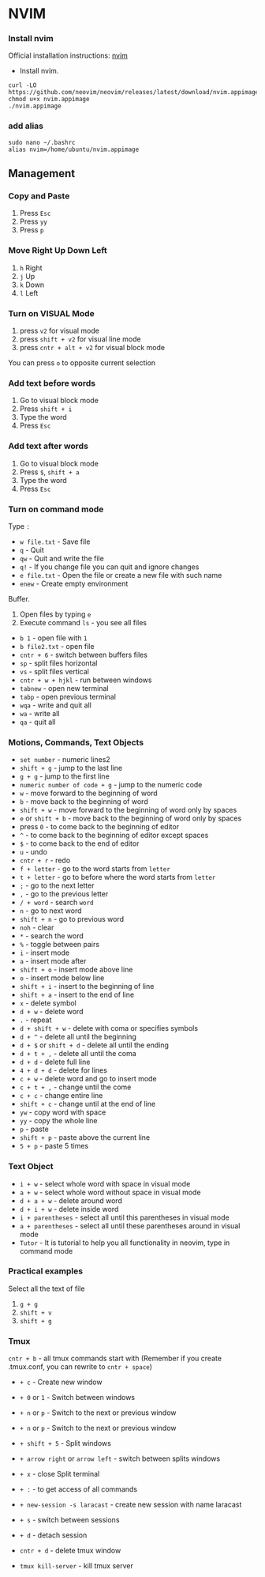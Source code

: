 # NVIM

### Install nvim
Official installation instructions: [nvim](https://github.com/neovim/neovim/wiki/Installing-Neovim#linux)

* Install nvim.
```shell
curl -LO https://github.com/neovim/neovim/releases/latest/download/nvim.appimage
chmod u+x nvim.appimage
./nvim.appimage
```

### add alias
```shell
sudo nano ~/.bashrc
alias nvim=/home/ubuntu/nvim.appimage
```

## Management

### Copy and Paste
1) Press `Esc`
2) Press `yy`
3) Press `p`

### Move Right Up Down Left
1) `h` Right
2) `j` Up
3) `k` Down
4) `l` Left

### Turn on VISUAL Mode
1) press `v2` for visual mode
2) press `shift + v2` for visual line mode
3) press `cntr + alt + v2` for visual block mode

You can press `o` to opposite current selection

### Add text before words
1) Go to visual block mode
2) Press `shift + i`
3) Type the word
4) Press `Esc`

### Add text after words
1) Go to visual block mode
2) Press `$`, `shift + a`
3) Type the word
4) Press `Esc`

### Turn on command mode
Type `:`

+ `w file.txt` - Save file
+ `q` - Quit
+ `qw` - Quit and write the file
+ `q!` - If you change file you can quit and ignore changes
+ `e file.txt` - Open the file or create a new file with such name
+ `enew` - Create empty environment

Buffer.
1) Open files by typing `e`
2) Execute command `ls` - you see all files

+ `b 1` - open file with `1`
+ `b file2.txt` - open file
+ `cntr + 6` - switch between buffers files
+ `sp` - split files horizontal
+ `vs` - split files vertical
+ `cntr + w + hjkl` - run between windows
+ `tabnew` - open new terminal
+ `tabp` - open previous terminal
+ `wqa` - write and quit all
+ `wa` - write all
+ `qa` - quit all

### Motions, Commands, Text Objects
+ `set number` - numeric lines2
+ `shift + g` - jump to the last line
+ `g + g` - jump to the first line
+ `numeric number of code + g` - jump to the numeric code
+ `w` - move forward to the beginning of word
+ `b` - move back to the beginning of word
+ `shift + w` - move forward to the beginning of word only by spaces
+ `e` or `shift + b` - move back to the beginning of word only by spaces
+ press `0` - to come back to the beginning of editor
+ `^` - to come back to the beginning of editor except spaces
+ `$` - to come back to the end of editor
+ `u` - undo
+ `cntr + r` - redo
+ `f + letter` - go to the word starts from `letter`
+ `t + letter` - go to before where the word starts from `letter`
+ `;` - go to the next letter
+ `,` - go to the previous letter
+ `/ + word` - search `word`
+ `n` - go to next word
+ `shift + n` - go to previous word
+ `noh` - clear
+ `*` - search the word
+ `%` - toggle between pairs
+ `i` - insert mode
+ `a` - insert mode after
+ `shift + o` - insert mode above line
+ `o` - insert mode below line
+ `shift + i` - insert to the beginning of line 
+ `shift + a` - insert to the end of line 
+ `x` - delete symbol 
+ `d + w` - delete word 
+ `.` - repeat 
+ `d + shift + w` - delete with coma or specifies symbols
+ `d + ^` - delete all until the beginning
+ `d + $` or `shift + d` - delete all until the ending
+ `d + t + ,` - delete all until the coma
+ `d + d` - delete full line
+ `4 + d + d` - delete for lines
+ `c + w` - delete word and go to insert mode
+ `c + t + ,` - change until the come
+ `c + c` - change entire line
+ `shift + c` - change until at the end of line
+ `yw` - copy word with space
+ `yy` - copy the whole line
+ `p` - paste
+ `shift + p` - paste above the current line
+ `5 + p` - paste 5 times

### Text Object
+ `i + w` - select whole word with space in visual mode
+ `a + w` - select whole word without space in visual mode
+ `d + a + w` - delete around word
+ `d + i + w` - delete inside word
+ `i + parentheses` - select all until this parentheses in visual mode
+ `a + parentheses` - select all until these parentheses around in visual mode
+ `Tutor` - It is tutorial to help you all functionality in neovim, type in command mode

### Practical examples
Select all the text of file
1) `g + g`
2) `shift + v`
3) `shift + g`


### Tmux
`cntr + b` - all tmux commands start with (Remember if you create .tmux.conf, you can rewrite to `cntr + space`)
+ `+ c` - Create new window
+ `+ 0` or `1` - Switch between windows
+ `+ n` or `p` - Switch to the next or previous window
+ `+ n` or `p` - Switch to the next or previous window
+ `+ shift + 5` - Split windows
+ `+ arrow right` or `arrow left` - switch between splits windows
+ `+ x` - close Split terminal
+ `+ :` - to get access of all commands
+ `+ new-session -s laracast` - create new session with name laracast
+ `+ s` - switch between sessions
+ `+ d` - detach session


+ `cntr + d` - delete tmux window
+ `tmux kill-server` - kill tmux server
